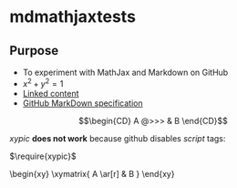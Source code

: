 # mdmathjaxtests

Purpose
-------

* To experiment with MathJax and Markdown on GitHub 
* $x^2+y^2=1$
* [Linked content](linked.md)
* [GitHub MarkDown specification](https://github.github.com/gfm/)

$$\begin{CD} A @>>> & B \end{CD}$$

*xypic* **does not work** because github disables _script_ tags:
<script type="text/javascript" src="xypic.js">
</script>

$\require{xypic}$


\begin{xy}
 \xymatrix{ A \ar[r] & B }
\end{xy}

<object src="https://github.com/yorickhardy/mdmathjaxtests/raw/main/xypic.html"></object>
